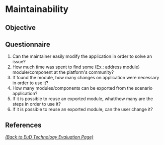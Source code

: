 # Maintainability

## Objective

## Questionnaire
1. Can the maintainer easily modify the application in order to solve an issue?
1. How much time was spent to find some (Ex.: address module) module/component at the platform's community?
1. If found the module, how many changes on application were necessary in order to use it?
1. How many modules/components can be exported from the scenario application?
1. If it is possible to reuse an exported module, what/how many are the steps in order to use it?
1. If it is possible to reuse an exported module, can the user change it?

## References


_[(Back to EuD Technology Evaluation Page)](../eud_technology_evaluation)_
